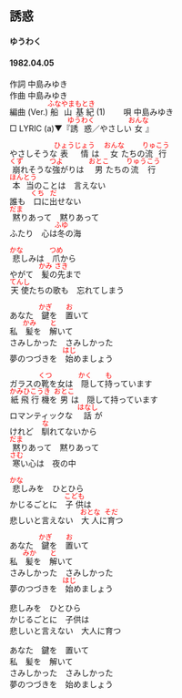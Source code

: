 <style type="text/css">
	ruby{
	    ruby-position: over;
	}
	ruby > rt{font-size: 12px;color:red;}
	p{font:16px;font-size: '楷体'}
</style>
## 誘惑
#### ゆうわく
#### 1982.04.05


作詞       中島みゆき  
作曲       中島みゆき  
編曲 (Ver.)   <ruby><rb>船山</rb><rp>(</rp><rt>ふなやま</rt><rp>)</rp></ruby><ruby><rb>基紀</rb><rp>(</rp><rt>もとき</rt><rp>)</rp></ruby> (1)　　 
唄       中島みゆき  
□ LYRIC (a)▼『<ruby><rb>誘惑</rb><rp>(</rp><rt>ゆうわく</rt><rp>)</rp></ruby>／やさしい<ruby><rb>女</rb><rp>(</rp><rt>おんな</rt><rp>)</rp></ruby>』  　


やさしそうな<ruby><rb>表情</rb><rp>(</rp><rt>ひょうじょう</rt><rp>)</rp></ruby>は　<ruby><rb>女</rb><rp>(</rp><rt>おんな</rt><rp>)</rp></ruby>たちの<ruby><rb>流行</rb><rp>(</rp><rt>りゅこう</rt><rp>)</rp></ruby>   
<ruby><rb>崩</rb><rp>(</rp><rt>くず</rt><rp>)</rp></ruby>れそうな<ruby><rb>強</rb><rp>(</rp><rt>つよ</rt><rp>)</rp></ruby>がりは　<ruby><rb>男</rb><rp>(</rp><rt>おとこ</rt><rp>)</rp></ruby>たちの<ruby><rb>流行</rb><rp>(</rp><rt>りゅうこう</rt><rp>)</rp></ruby>   
<ruby><rb>本当</rb><rp>(</rp><rt>ほんとう</rt><rp>)</rp></ruby>のことは　言えない   
誰も　<ruby><rb>口</rb><rp>(</rp><rt>くち</rt><rp>)</rp></ruby>に<ruby><rb>出</rb><rp>(</rp><rt>だ</rt><rp>)</rp></ruby>せない   
<ruby><rb>黙</rb><rp>(</rp><rt>だま</rt><rp>)</rp></ruby>りあって　黙りあって   
ふたり　心は<ruby><rb>冬</rb><rp>(</rp><rt>ふゆ</rt><rp>)</rp></ruby>の海   
   
<ruby><rb>悲</rb><rp>(</rp><rt>かな</rt><rp>)</rp></ruby>しみは　<ruby><rb>爪</rb><rp>(</rp><rt>つめ</rt><rp>)</rp></ruby>から   
やがて　<ruby><rb>髪</rb><rp>(</rp><rt>かみ</rt><rp>)</rp></ruby>の<ruby><rb>先</rb><rp>(</rp><rt>さき</rt><rp>)</rp></ruby>まで   
<ruby><rb>天使</rb><rp>(</rp><rt>てんし</rt><rp>)</rp></ruby>たちの歌も　忘れてしまう   
   
あなた　<ruby><rb>鍵</rb><rp>(</rp><rt>かぎ</rt><rp>)</rp></ruby>を　<ruby><rb>置</rb><rp>(</rp><rt>お</rt><rp>)</rp></ruby>いて   
私　<ruby><rb>髪</rb><rp>(</rp><rt>かみ</rt><rp>)</rp></ruby>を　<ruby><rb>解</rb><rp>(</rp><rt>と</rt><rp>)</rp></ruby>いて   
さみしかった　さみしかった   
夢のつづきを　<ruby><rb>始</rb><rp>(</rp><rt>はじ</rt><rp>)</rp></ruby>めましょう   
   
ガラスの<ruby><rb>靴</rb><rp>(</rp><rt>くつ</rt><rp>)</rp></ruby>を女は　<ruby><rb>隠</rb><rp>(</rp><rt>かく</rt><rp>)</rp></ruby>して<ruby><rb>持</rb><rp>(</rp><rt>も</rt><rp>)</rp></ruby>っています   
<ruby><rb>紙飛行機</rb><rp>(</rp><rt>かみひこうき</rt><rp>)</rp></ruby>を<ruby><rb>男</rb><rp>(</rp><rt>おとこ</rt><rp>)</rp></ruby>は　隠して持っています   
ロマンティックな　<ruby><rb>話</rb><rp>(</rp><rt>はなし</rt><rp>)</rp></ruby>が   
けれど　<ruby><rb>馴</rb><rp>(</rp><rt>な</rt><rp>)</rp></ruby>れてないから   
<ruby><rb>黙</rb><rp>(</rp><rt>だま</rt><rp>)</rp></ruby>りあって　黙りあって   
<ruby><rb>寒</rb><rp>(</rp><rt>さむ</rt><rp>)</rp></ruby>い心は　夜の中   
   
<ruby><rb>悲</rb><rp>(</rp><rt>かな</rt><rp>)</rp></ruby>しみを　ひとひら   
かじるごとに　<ruby><rb>子供</rb><rp>(</rp><rt>こども</rt><rp>)</rp></ruby>は   
悲しいと言えない　<ruby><rb>大人</rb><rp>(</rp><rt>おとな</rt><rp>)</rp></ruby>に<ruby><rb>育</rb><rp>(</rp><rt>そだ</rt><rp>)</rp></ruby>つ   
   
あなた　<ruby><rb>鍵</rb><rp>(</rp><rt>かぎ</rt><rp>)</rp></ruby>を　<ruby><rb>置</rb><rp>(</rp><rt>お</rt><rp>)</rp></ruby>いて   
私　<ruby><rb>髪</rb><rp>(</rp><rt>みか</rt><rp>)</rp></ruby>を　<ruby><rb>解</rb><rp>(</rp><rt>と</rt><rp>)</rp></ruby>いて   
さみしかった　さみしかった   
夢のつづきを　<ruby><rb>始</rb><rp>(</rp><rt>はじ</rt><rp>)</rp></ruby>めましょう   
   
悲しみを　ひとひら   
かじるごとに　子供は   
悲しいと言えない　大人に育つ   
   
あなた　鍵を　置いて   
私　髪を　解いて   
さみしかった　さみしかった   
夢のつづきを　始めましょう   
